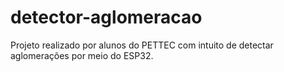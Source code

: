 # detector-aglomeracao
 Projeto realizado por alunos do PETTEC com intuito de detectar aglomerações por meio do ESP32.
